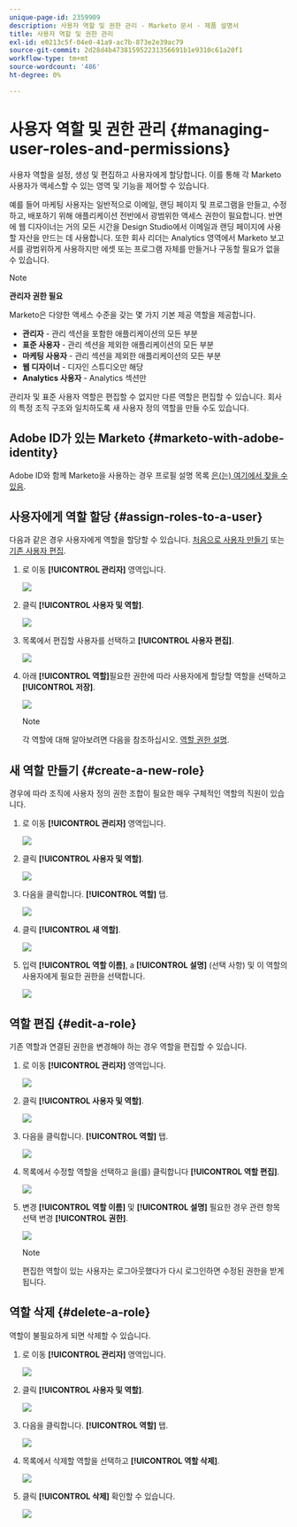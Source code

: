 ```yaml
---
unique-page-id: 2359909
description: 사용자 역할 및 권한 관리 - Marketo 문서 - 제품 설명서
title: 사용자 역할 및 권한 관리
exl-id: e0213c5f-04e0-41a9-ac7b-873e2e39ac79
source-git-commit: 2d28d4b473815952231356691b1e9310c61a20f1
workflow-type: tm+mt
source-wordcount: '486'
ht-degree: 0%

---
```


# 사용자 역할 및 권한 관리 {#managing-user-roles-and-permissions}

사용자 역할을 설정, 생성 및 편집하고 사용자에게 할당합니다. 이를 통해 각 Marketo 사용자가 액세스할 수 있는 영역 및 기능을 제어할 수 있습니다.

예를 들어 마케팅 사용자는 일반적으로 이메일, 랜딩 페이지 및 프로그램을 만들고, 수정하고, 배포하기 위해 애플리케이션 전반에서 광범위한 액세스 권한이 필요합니다. 반면에 웹 디자이너는 거의 모든 시간을 Design Studio에서 이메일과 랜딩 페이지에 사용할 자산을 만드는 데 사용합니다. 또한 회사 리더는 Analytics 영역에서 Marketo 보고서를 광범위하게 사용하지만 에셋 또는 프로그램 자체를 만들거나 구동할 필요가 없을 수 있습니다.

>[!NOTE]
>
>**관리자 권한 필요**

Marketo은 다양한 액세스 수준을 갖는 몇 가지 기본 제공 역할을 제공합니다.

* **관리자** - 관리 섹션을 포함한 애플리케이션의 모든 부분
* **표준 사용자** - 관리 섹션을 제외한 애플리케이션의 모든 부분
* **마케팅 사용자** - 관리 섹션을 제외한 애플리케이션의 모든 부분
* **웹 디자이너** - 디자인 스튜디오만 해당
* **Analytics 사용자** - Analytics 섹션만

관리자 및 표준 사용자 역할은 편집할 수 없지만 다른 역할은 편집할 수 있습니다. 회사의 특정 조직 구조와 일치하도록 새 사용자 정의 역할을 만들 수도 있습니다.

## Adobe ID가 있는 Marketo {#marketo-with-adobe-identity}

Adobe ID와 함께 Marketo을 사용하는 경우 프로필 설명 목록 [은(는) 여기에서 찾을 수 있음](/help/marketo/product-docs/administration/marketo-with-adobe-identity/adobe-identity-management-overview.md#profile-levels).

## 사용자에게 역할 할당 {#assign-roles-to-a-user}

다음과 같은 경우 사용자에게 역할을 할당할 수 있습니다. [처음으로 사용자 만들기](/help/marketo/product-docs/administration/users-and-roles/create-delete-edit-and-change-a-user-role.md) 또는 [기존 사용자 편집](/help/marketo/product-docs/administration/users-and-roles/managing-marketo-users.md).

1. 로 이동 **[!UICONTROL 관리자]** 영역입니다.

   ![](assets/managing-user-roles-and-permissions-1.png)

1. 클릭 **[!UICONTROL 사용자 및 역할]**.

   ![](assets/managing-user-roles-and-permissions-2.png)

1. 목록에서 편집할 사용자를 선택하고 **[!UICONTROL 사용자 편집]**.

   ![](assets/managing-user-roles-and-permissions-3.png)

1. 아래 **[!UICONTROL 역할]**&#x200B;필요한 권한에 따라 사용자에게 할당할 역할을 선택하고 **[!UICONTROL 저장]**.

   ![](assets/managing-user-roles-and-permissions-4.png)

   >[!NOTE]
   >
   >각 역할에 대해 알아보려면 다음을 참조하십시오. [역할 권한 설명](/help/marketo/product-docs/administration/users-and-roles/descriptions-of-role-permissions.md).

## 새 역할 만들기 {#create-a-new-role}

경우에 따라 조직에 사용자 정의 권한 조합이 필요한 매우 구체적인 역할의 직원이 있습니다.

1. 로 이동 **[!UICONTROL 관리자]** 영역입니다.

   ![](assets/managing-user-roles-and-permissions-5.png)

1. 클릭 **[!UICONTROL 사용자 및 역할]**.

   ![](assets/managing-user-roles-and-permissions-6.png)

1. 다음을 클릭합니다. **[!UICONTROL 역할]** 탭.

   ![](assets/managing-user-roles-and-permissions-7.png)

1. 클릭 **[!UICONTROL 새 역할]**.

   ![](assets/managing-user-roles-and-permissions-8.png)

1. 입력 **[!UICONTROL 역할 이름]**, a **[!UICONTROL 설명]** (선택 사항) 및 이 역할의 사용자에게 필요한 권한을 선택합니다.

   ![](assets/managing-user-roles-and-permissions-9.png)

## 역할 편집 {#edit-a-role}

기존 역할과 연결된 권한을 변경해야 하는 경우 역할을 편집할 수 있습니다.

1. 로 이동 **[!UICONTROL 관리자]** 영역입니다.

   ![](assets/managing-user-roles-and-permissions-10.png)

1. 클릭 **[!UICONTROL 사용자 및 역할]**.

   ![](assets/managing-user-roles-and-permissions-11.png)

1. 다음을 클릭합니다. **[!UICONTROL 역할]** 탭.

   ![](assets/managing-user-roles-and-permissions-12.png)

1. 목록에서 수정할 역할을 선택하고 을(를) 클릭합니다 **[!UICONTROL 역할 편집]**.

   ![](assets/managing-user-roles-and-permissions-13.png)

1. 변경 **[!UICONTROL 역할 이름]** 및 **[!UICONTROL 설명]** 필요한 경우 관련 항목 선택 변경 **[!UICONTROL 권한]**.

   ![](assets/managing-user-roles-and-permissions-14.png)

   >[!NOTE]
   >
   >편집한 역할이 있는 사용자는 로그아웃했다가 다시 로그인하면 수정된 권한을 받게 됩니다.

## 역할 삭제 {#delete-a-role}

역할이 불필요하게 되면 삭제할 수 있습니다.

1. 로 이동 **[!UICONTROL 관리자]** 영역입니다.

   ![](assets/managing-user-roles-and-permissions-15.png)

1. 클릭 **[!UICONTROL 사용자 및 역할]**.

   ![](assets/managing-user-roles-and-permissions-16.png)

1. 다음을 클릭합니다. **[!UICONTROL 역할]** 탭.

   ![](assets/managing-user-roles-and-permissions-17.png)

1. 목록에서 삭제할 역할을 선택하고 **[!UICONTROL 역할 삭제]**.

   ![](assets/managing-user-roles-and-permissions-18.png)

1. 클릭 **[!UICONTROL 삭제]** 확인할 수 있습니다.

   ![](assets/managing-user-roles-and-permissions-19.png)
